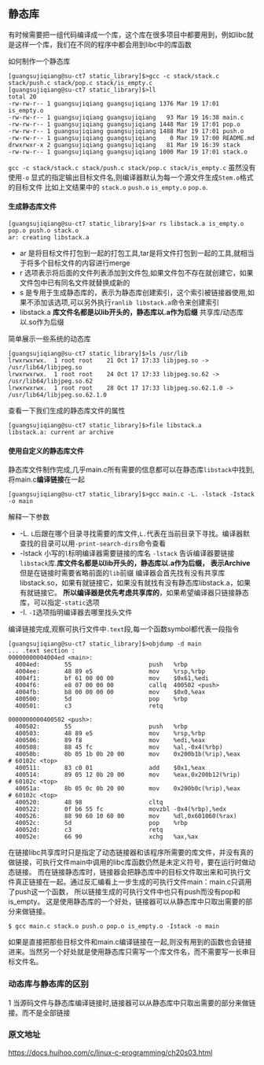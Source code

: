 ## 静态库

有时候需要把一组代码编译成一个库，这个库在很多项目中都要用到，例如libc就是这样一个库，我们在不同的程序中都会用到libc中的库函数

如何制作一个静态库

    [guangsujiqiang@su-ct7 static_library]$>gcc -c stack/stack.c stack/push.c stack/pop.c stack/is_empty.c
    [guangsujiqiang@su-ct7 static_library]$>ll
    total 20
    -rw-rw-r-- 1 guangsujiqiang guangsujiqiang 1376 Mar 19 17:01 is_empty.o
    -rw-rw-r-- 1 guangsujiqiang guangsujiqiang   93 Mar 19 16:38 main.c
    -rw-rw-r-- 1 guangsujiqiang guangsujiqiang 1448 Mar 19 17:01 pop.o
    -rw-rw-r-- 1 guangsujiqiang guangsujiqiang 1488 Mar 19 17:01 push.o
    -rw-rw-r-- 1 guangsujiqiang guangsujiqiang    0 Mar 19 17:00 README.md
    drwxrwxr-x 2 guangsujiqiang guangsujiqiang   81 Mar 19 16:39 stack
    -rw-rw-r-- 1 guangsujiqiang guangsujiqiang 1000 Mar 19 17:01 stack.o

`gcc -c stack/stack.c stack/push.c stack/pop.c stack/is_empty.c` 虽然没有使用`-o` 显式的指定输出目标文件名,则编译器默认为每一个源文件生成`Stem.o`格式的目标文件
比如上文结果中的 `stack.o` `push.o` `is_empty.o` `pop.o`.

#### 生成静态库文件

    [guangsujiqiang@su-ct7 static_library]$>ar rs libstack.a is_empty.o pop.o push.o stack.o
    ar: creating libstack.a

 - ar 是将目标文件打包到一起的打包工具,tar是将文件打包到一起的工具,就相当于将多个目标文件的内容进行merge
 - r 选项表示将后面的文件列表添加到文件包,如果文件包不存在就创建它，如果文件包中已有同名文件就替换成新的
 - s 是专用于生成静态库的，表示为静态库创建索引，这个索引被链接器使用,如果不添加该选项,可以另外执行`ranlib libstack.a`命令来创建索引
 - libstack.a  **库文件名都是以lib开头的，静态库以.a作为后缀** 共享库/动态库以.so作为后缀
 
简单展示一些系统的动态库
 
    [guangsujiqiang@su-ct7 static_library]$>ls /usr/lib
    lrwxrwxrwx.  1 root root    21 Oct 17 17:33 libjpeg.so -> /usr/lib64/libjpeg.so
    lrwxrwxrwx.  1 root root    24 Oct 17 17:33 libjpeg.so.62 -> /usr/lib64/libjpeg.so.62
    lrwxrwxrwx.  1 root root    28 Oct 17 17:33 libjpeg.so.62.1.0 -> /usr/lib64/libjpeg.so.62.1.0
  
查看一下我们生成的静态库文件的属性

    [guangsujiqiang@su-ct7 static_library]$>file libstack.a 
    libstack.a: current ar archive

#### 使用自定义的静态库文件

静态库文件制作完成,几乎main.c所有需要的信息都可以在静态库`libstack`中找到,将main.c**编译链接**在一起

    [guangsujiqiang@su-ct7 static_library]$>gcc main.c -L. -lstack -Istack -o main
    
解释一下参数

 - -L. `L`后跟在哪个目录寻找需要的库文件,`L.`代表在当前目录下寻找。编译器默查找的目录可以用`-print-search-dirs`命令查看
 - -lstack 小写的`l`标明编译器需要链接的库名 `-lstack` 告诉编译器要链接`libstack`库.**库文件名都是以lib开头的，静态库以.a作为后缀，
    表示Archive** 但是在链接时需要省略前面的`lib`前缀
    编译器会首先找有没有共享库libstack.so，如果有就链接它，如果没有就找有没有静态库libstack.a，如果有就链接它。
    **所以编译器是优先考虑共享库的**，如果希望编译器只链接静态库，可以指定`-static`选项  
 - -I. `-I`选项指明编译器去哪里找头文件

编译链接完成,观察可执行文件中`.text`段,每一个函数symbol都代表一段指令
    
    [guangsujiqiang@su-ct7 static_library]$>objdump -d main
    ... .text section :
    00000000004004ed <main>:
      4004ed:       55                      push   %rbp
      4004ee:       48 89 e5                mov    %rsp,%rbp
      4004f1:       bf 61 00 00 00          mov    $0x61,%edi
      4004f6:       e8 07 00 00 00          callq  400502 <push>
      4004fb:       b8 00 00 00 00          mov    $0x0,%eax
      400500:       5d                      pop    %rbp
      400501:       c3                      retq   
    
    0000000000400502 <push>:
      400502:       55                      push   %rbp
      400503:       48 89 e5                mov    %rsp,%rbp
      400506:       89 f8                   mov    %edi,%eax
      400508:       88 45 fc                mov    %al,-0x4(%rbp)
      40050b:       8b 05 1b 0b 20 00       mov    0x200b1b(%rip),%eax        # 60102c <top>
      400511:       83 c0 01                add    $0x1,%eax
      400514:       89 05 12 0b 20 00       mov    %eax,0x200b12(%rip)        # 60102c <top>
      40051a:       8b 05 0c 0b 20 00       mov    0x200b0c(%rip),%eax        # 60102c <top>
      400520:       48 98                   cltq   
      400522:       0f b6 55 fc             movzbl -0x4(%rbp),%edx
      400526:       88 90 60 10 60 00       mov    %dl,0x601060(%rax)
      40052c:       5d                      pop    %rbp
      40052d:       c3                      retq   
      40052e:       66 90                   xchg   %ax,%ax

在链接libc共享库时只是指定了动态链接器和该程序所需要的库文件，并没有真的做链接，可执行文件main中调用的libc库函数仍然是未定义符号，要在运行时做动态链接。
而在链接静态库时，链接器会把静态库中的目标文件取出来和可执行文件真正链接在一起。通过反汇编看上一步生成的可执行文件main：main.c只调用了push这一个函数，
所以链接生成的可执行文件中也只有push而没有pop和is_empty。
这是使用静态库的一个好处，链接器可以从静态库中只取出需要的部分来做链接。
                                                                
    $ gcc main.c stack.o push.o pop.o is_empty.o -Istack -o main
    
如果是直接把那些目标文件和main.c编译链接在一起,则没有用到的函数也会链接进来。当然另一个好处就是使用静态库只需写一个库文件名，而不需要写一长串目标文件名。

### 动态库与静态库的区别

1 当源码文件与静态库编译链接时,链接器可以从静态库中只取出需要的部分来做链接。而不是全部链接

### 原文地址
    
https://docs.huihoo.com/c/linux-c-programming/ch20s03.html